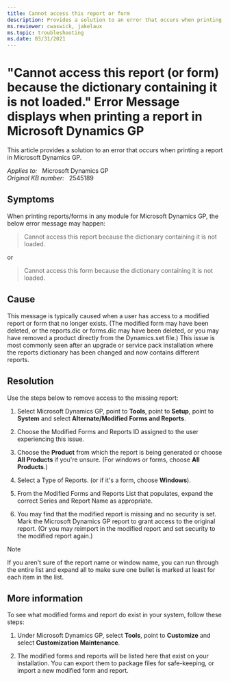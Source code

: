 ```yaml
---
title: Cannot access this report or form
description: Provides a solution to an error that occurs when printing a report in Microsoft Dynamics GP.
ms.reviewer: cwaswick, jakelaux
ms.topic: troubleshooting
ms.date: 03/31/2021
---
```

# "Cannot access this report (or form) because the dictionary containing it is not loaded." Error Message displays when printing a report in Microsoft Dynamics GP

This article provides a solution to an error that occurs when printing a report in Microsoft Dynamics GP.

_Applies to:_ &nbsp; Microsoft Dynamics GP  
_Original KB number:_ &nbsp; 2545189

## Symptoms

When printing reports/forms in any module for Microsoft Dynamics GP, the below error message may happen:

> Cannot access this report because the dictionary containing it is not loaded.

or

> Cannot access this form because the dictionary containing it is not loaded.

## Cause

This message is typically caused when a user has access to a modified report or form that no longer exists. (The modified form may have been deleted, or the reports.dic or forms.dic may have been deleted, or you may have removed a product directly from the Dynamics.set file.) This issue is most commonly seen after an upgrade or service pack installation where the reports dictionary has been changed and now contains different reports.

## Resolution

Use the steps below to remove access to the missing report:

1. Select Microsoft Dynamics GP, point to **Tools**, point to **Setup**, point to **System** and select **Alternate/Modified Forms and Reports**.

2. Choose the Modified Forms and Reports ID assigned to the user experiencing this issue.

3. Choose the **Product** from which the report is being generated or choose **All Products** if you're unsure. (For windows or forms, choose **All Products**.)

4. Select a Type of Reports. (or if it's a form, choose **Windows**).

5. From the Modified Forms and Reports List that populates, expand the correct Series and Report Name as appropriate.

6. You may find that the modified report is missing and no security is set. Mark the Microsoft Dynamics GP report to grant access to the original report. (Or you may reimport in the modified report and set security to the modified report again.)

> [!NOTE]
> If you aren't sure of the report name or window name, you can run through the entire list and expand all to make sure one bullet is marked at least for each item in the list.

## More information

To see what modified forms and report do exist in your system, follow these steps:

1. Under Microsoft Dynamics GP, select **Tools**, point to **Customize** and select **Customization Maintenance**.

2. The modified forms and reports will be listed here that exist on your installation. You can export them to package files for safe-keeping, or import a new modified form and report.
